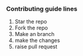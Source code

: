 ### Contributing guide lines
1. Star the repo
2. Fork the repo
3. Make an branch 
4. make the changes 
5. raise pull request